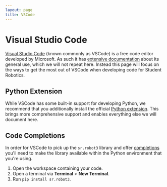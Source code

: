 ```yaml
---
layout: page
title: VSCode
---
```


# Visual Studio Code

[Visual Studio Code][vscode] (known commonly as VSCode) is a free code editor
developed by Microsoft. As such it has [extensive documentation][vscode-docs]
about its general use, which we will not repeat here. Instead this page will
focus on the ways to get the most out of VSCode when developing code for Student
Robotics.

<!-- We link to the homepage as that has a big install button --->
[vscode]: https://code.visualstudio.com
<!-- but we also want to link directly to their docs so people have a starting point --->
[vscode-docs]: https://code.visualstudio.com/docs

## Python Extension

While VSCode has some built-in support for developing Python, we recommend that
you additionally install the official [Python extension][ms-python.python]. This
brings more comprehensive support and enables everything else we will document
here.

[ms-python.python]: https://marketplace.visualstudio.com/items?itemName=ms-python.python

## Code Completions

In order for VSCode to pick up the `sr.robot3` library and offer [completions][code-completion]
you'll need to make the library available within the Python environment that you're using.

1. Open the workspace containing your code.
2. Open a terminal via **Terminal** > **New Terminal**.
3. Run `pip install sr.robot3`.

[code-completion]: https://en.wikipedia.org/wiki/Autocomplete#In_source_code_editors
